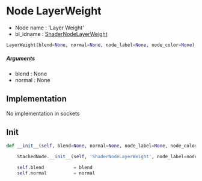 # Node LayerWeight

- Node name : 'Layer Weight'
- bl_idname : [ShaderNodeLayerWeight](https://docs.blender.org/api/current/bpy.types.{bl_idname}.html)


``` python
LayerWeight(blend=None, normal=None, node_label=None, node_color=None)
```
##### Arguments

- blend : None
- normal : None

## Implementation

No implementation in sockets

## Init

``` python
def __init__(self, blend=None, normal=None, node_label=None, node_color=None):

    StackedNode.__init__(self, 'ShaderNodeLayerWeight', node_label=node_label, node_color=node_color)

    self.blend           = blend
    self.normal          = normal
```
